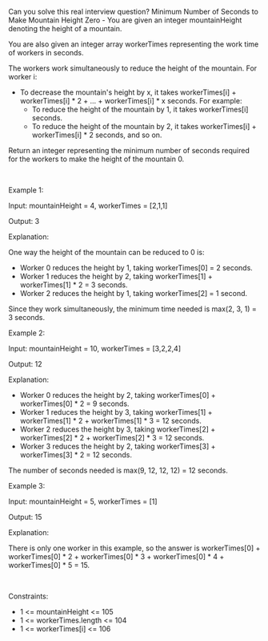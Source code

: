 Can you solve this real interview question? Minimum Number of Seconds to Make Mountain Height Zero - You are given an integer mountainHeight denoting the height of a mountain.

You are also given an integer array workerTimes representing the work time of workers in seconds.

The workers work simultaneously to reduce the height of the mountain. For worker i:

 * To decrease the mountain's height by x, it takes workerTimes[i] + workerTimes[i] * 2 + ... + workerTimes[i] * x seconds. For example:
   * To reduce the height of the mountain by 1, it takes workerTimes[i] seconds.
   * To reduce the height of the mountain by 2, it takes workerTimes[i] + workerTimes[i] * 2 seconds, and so on.

Return an integer representing the minimum number of seconds required for the workers to make the height of the mountain 0.

 

Example 1:

Input: mountainHeight = 4, workerTimes = [2,1,1]

Output: 3

Explanation:

One way the height of the mountain can be reduced to 0 is:

 * Worker 0 reduces the height by 1, taking workerTimes[0] = 2 seconds.
 * Worker 1 reduces the height by 2, taking workerTimes[1] + workerTimes[1] * 2 = 3 seconds.
 * Worker 2 reduces the height by 1, taking workerTimes[2] = 1 second.

Since they work simultaneously, the minimum time needed is max(2, 3, 1) = 3 seconds.

Example 2:

Input: mountainHeight = 10, workerTimes = [3,2,2,4]

Output: 12

Explanation:

 * Worker 0 reduces the height by 2, taking workerTimes[0] + workerTimes[0] * 2 = 9 seconds.
 * Worker 1 reduces the height by 3, taking workerTimes[1] + workerTimes[1] * 2 + workerTimes[1] * 3 = 12 seconds.
 * Worker 2 reduces the height by 3, taking workerTimes[2] + workerTimes[2] * 2 + workerTimes[2] * 3 = 12 seconds.
 * Worker 3 reduces the height by 2, taking workerTimes[3] + workerTimes[3] * 2 = 12 seconds.

The number of seconds needed is max(9, 12, 12, 12) = 12 seconds.

Example 3:

Input: mountainHeight = 5, workerTimes = [1]

Output: 15

Explanation:

There is only one worker in this example, so the answer is workerTimes[0] + workerTimes[0] * 2 + workerTimes[0] * 3 + workerTimes[0] * 4 + workerTimes[0] * 5 = 15.

 

Constraints:

 * 1 <= mountainHeight <= 105
 * 1 <= workerTimes.length <= 104
 * 1 <= workerTimes[i] <= 106